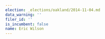 ```yaml
---
election: _elections/oakland/2014-11-04.md
data_warning: ''
filer_id: ''
is_incumbent: false
name: Eric Wilson
---
```

